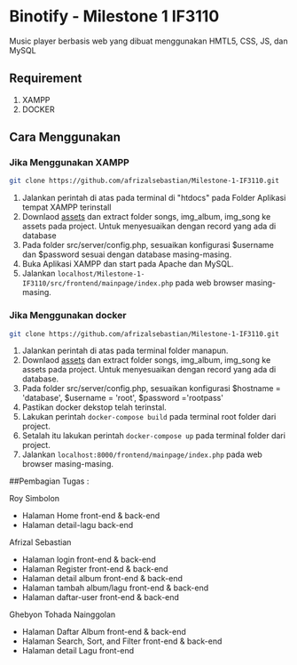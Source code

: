# Binotify - Milestone 1 IF3110
Music player berbasis web yang dibuat menggunakan HMTL5, CSS, JS, dan MySQL


## Requirement
1. XAMPP
2. DOCKER

## Cara Menggunakan
### Jika Menggunakan XAMPP
```sh 
git clone https://github.com/afrizalsebastian/Milestone-1-IF3110.git
```
1. Jalankan perintah di atas pada terminal di "htdocs" pada Folder Aplikasi tempat XAMPP terinstall
2. Downlaod [assets](https://drive.google.com/drive/folders/18-64OG7wJp76dd4loc3dVR_Fl4P2TPIF?usp=sharing) dan extract folder songs, img_album, img_song ke assets pada project. Untuk menyesuaikan dengan record yang ada di database
3. Pada folder src/server/config.php, sesuaikan konfigurasi $username dan $password sesuai dengan database masing-masing.
4. Buka Aplikasi XAMPP dan start pada Apache dan MySQL.
5. Jalankan ```localhost/Milestone-1-IF3110/src/frontend/mainpage/index.php``` pada web browser masing-masing.

### Jika Menggunakan docker
```sh 
git clone https://github.com/afrizalsebastian/Milestone-1-IF3110.git
```
1. Jalankan perintah di atas pada terminal folder manapun.
2. Downlaod [assets](https://drive.google.com/drive/folders/18-64OG7wJp76dd4loc3dVR_Fl4P2TPIF?usp=sharing) dan extract folder songs, img_album, img_song ke assets pada project. Untuk menyesuaikan dengan record yang ada di database.
3. Pada folder src/server/config.php, sesuaikan konfigurasi $hostname = 'database', $username = 'root', $password ='rootpass'
4. Pastikan docker dekstop telah terinstal.
5. Lakukan perintah ```docker-compose build``` pada terminal root folder dari project.
6. Setalah itu lakukan perintah ```docker-compose up``` pada terminal folder dari project.
7. Jalankan ```localhost:8000/frontend/mainpage/index.php``` pada web browser masing-masing.

##Pembagian Tugas :

Roy Simbolon
- Halaman Home front-end & back-end
- Halaman detail-lagu back-end


Afrizal Sebastian
- Halaman login front-end & back-end
- Halaman Register front-end & back-end
- Halaman detail album front-end & back-end
- Halaman tambah album/lagu front-end & back-end
- Halaman daftar-user front-end & back-end


Ghebyon Tohada Nainggolan
- Halaman Daftar Album front-end & back-end
- Halaman Search, Sort, and Filter front-end & back-end
- Halaman detail Lagu front-end
